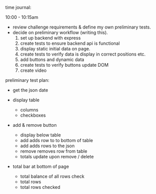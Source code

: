 time journal:

10:00 - 10:15am
  - review challenge requirements & define my own preliminary tests.
  - decide on preliminary workflow (writing this).
    1. set up backend with express
    2. create tests to ensure backend api is functional
    3. display static initial data on page. 
    4. create tests to verify data is display in correct positions etc.
    5. add buttons and dynamic data
    6. create tests to verify buttons update DOM
    7. create video


preliminary test plan:

  - get the json date

  - display table
    - columns
    - checkboxes

  - add & remove button
    - display below table
    - add adds row to to bottom of table
    - add adds rows to the json
    - remove removes row from table
    - totals update upon remove / delete

  - total bar at bottom of page
    - total balance of all rows check
    - total rows
    - total rows checked





